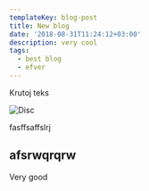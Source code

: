 ```yaml
---
templateKey: blog-post
title: New blog
date: '2018-08-31T11:24:12+03:00'
description: very cool
tags:
  - best blog
  - efver
---
```

Krutoj teks

![Disc](/img/discover.png)

fasffsaffslrj

## afsrwqrqrw

Very good
